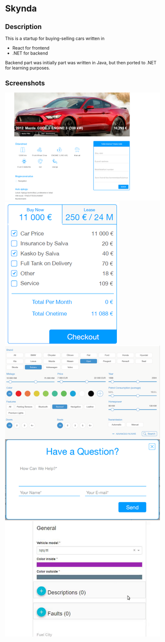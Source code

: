 # Skynda

## Description

This is a startup for buying-selling cars written in
- React for frontend
- .NET for backend

Backend part was initially part was written in Java, but then ported to .NET for learning purposes.

## Screenshots

![Description Page](images/2.png)
![Pricing](images/1.png)
![Filters](images/3.png)
![Question page](images/4.png)
![Color palette](images/5.gif)